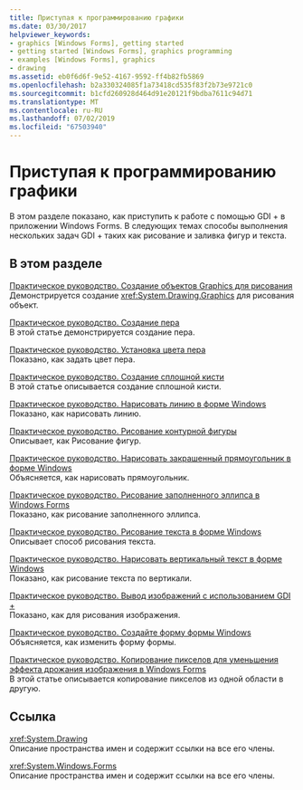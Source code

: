 ```yaml
---
title: Приступая к программированию графики
ms.date: 03/30/2017
helpviewer_keywords:
- graphics [Windows Forms], getting started
- getting started [Windows Forms], graphics programming
- examples [Windows Forms], graphics
- drawing
ms.assetid: eb0f6d6f-9e52-4167-9592-ff4b82fb5869
ms.openlocfilehash: b2a330324085f1a73418cd535f83f2b73e9721c0
ms.sourcegitcommit: b1cfd260928d464d91e20121f9bdba7611c94d71
ms.translationtype: MT
ms.contentlocale: ru-RU
ms.lasthandoff: 07/02/2019
ms.locfileid: "67503940"
---
```

# <a name="getting-started-with-graphics-programming"></a>Приступая к программированию графики
В этом разделе показано, как приступить к работе с помощью GDI + в приложении Windows Forms. В следующих темах способы выполнения нескольких задач GDI + таких как рисование и заливка фигур и текста.  
  
## <a name="in-this-section"></a>В этом разделе  
 [Практическое руководство. Создание объектов Graphics для рисования](how-to-create-graphics-objects-for-drawing.md)  
 Демонстрируется создание <xref:System.Drawing.Graphics> для рисования объект.  
  
 [Практическое руководство. Создание пера](how-to-create-a-pen.md)  
 В этой статье демонстрируется создание пера.  
  
 [Практическое руководство. Установка цвета пера](how-to-set-the-color-of-a-pen.md)  
 Показано, как задать цвет пера.  
  
 [Практическое руководство. Создание сплошной кисти](how-to-create-a-solid-brush.md)  
 В этой статье описывается создание сплошной кисти.  
  
 [Практическое руководство. Нарисовать линию в форме Windows](how-to-draw-a-line-on-a-windows-form.md)  
 Показано, как нарисовать линию.  
  
 [Практическое руководство. Рисование контурной фигуры](how-to-draw-an-outlined-shape.md)  
 Описывает, как Рисование фигур.  
  
 [Практическое руководство. Нарисовать закрашенный прямоугольник в форме Windows](how-to-draw-a-filled-rectangle-on-a-windows-form.md)  
 Объясняется, как нарисовать прямоугольник.  
  
 [Практическое руководство. Рисование заполненного эллипса в Windows Forms](how-to-draw-a-filled-ellipse-on-a-windows-form.md)  
 Показано, как рисование заполненного эллипса.  
  
 [Практическое руководство. Рисование текста в форме Windows](how-to-draw-text-on-a-windows-form.md)  
 Описывает способ рисования текста.  
  
 [Практическое руководство. Нарисовать вертикальный текст в форме Windows](how-to-draw-vertical-text-on-a-windows-form.md)  
 Показано, как рисование текста по вертикали.  
  
 [Практическое руководство. Вывод изображений с использованием GDI +](how-to-render-images-with-gdi.md)  
 Показано, как для рисования изображения.  
  
 [Практическое руководство. Создайте форму формы Windows](how-to-create-a-shaped-windows-form.md)  
 Объясняется, как изменить форму формы.  
  
 [Практическое руководство. Копирование пикселов для уменьшения эффекта дрожания изображения в Windows Forms](how-to-copy-pixels-for-reducing-flicker-in-windows-forms.md)  
 В этой статье описывается копирование пикселов из одной области в другую.  
  
## <a name="reference"></a>Ссылка  
 <xref:System.Drawing>  
 Описание пространства имен и содержит ссылки на все его члены.  
  
 <xref:System.Windows.Forms>  
 Описание пространства имен и содержит ссылки на все его члены.
